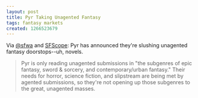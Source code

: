 ```yaml
---
layout: post
title: Pyr Taking Unagented Fantasy
tags: fantasy markets
created: 1266523679
---
```

<!-- links checked 31-Jan-2015 -->

Via [@sfwa](http://twitter.com/mcdemarco/status/9272955724) and [SFScope](http://sfscope.com/2010/02/pyr-now-open-to-some-unagented/): Pyr has announced they're slushing unagented fantasy doorstops--uh, novels.

> Pyr is only reading unagented submissions in "the subgenres of epic fantasy, sword & sorcery, and contemporary/urban fantasy." Their needs for horror, science fiction, and slipstream are being met by agented submissions, so they're not opening up those subgenres to the great, unagented masses.
